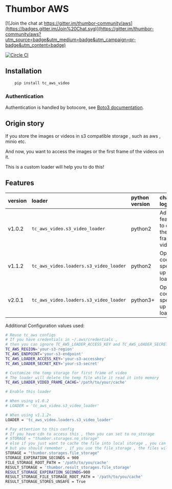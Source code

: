 # Thumbor AWS

[![Join the chat at https://gitter.im/thumbor-community/aws](https://badges.gitter.im/Join%20Chat.svg)](https://gitter.im/thumbor-community/aws?utm_source=badge&utm_medium=badge&utm_campaign=pr-badge&utm_content=badge)

[![Circle CI](https://circleci.com/gh/thumbor-community/aws.svg?style=svg)](https://circleci.com/gh/thumbor-community/aws)

## Installation

```bash
    pip install tc_aws_video
```

### Authentication

Authentication is handled by botocore,
see [Boto3 documentation](https://boto3.readthedocs.org/en/latest/guide/quickstart.html#configuration).

## Origin story

If you store the images or videos in s3 compatible storage , such as aws , minio etc.

And now, you want to access the images or the first frame of the videos on it.

This is a custom loader will help you to do this!

## Features

| version | loader                                 | python version | change log desc                             |
|:--------|:---------------------------------------|:---------------|:--------------------------------------------|
| v1.0.2  | `tc_aws_video.s3_video_loader`         | python2        | Add feature to cut the first frame of video |
| v1.1.2  | `tc_aws_video.loaders.s3_video_loader` | python2        | Optimize code to speed up loading           |
| v2.0.1  | `tc_aws_video.loaders.s3_video_loader` | python3+       | Optimize code to speed up loading           |

Additional Configuration values used:

```bash
# Reuse tc_aws configs 
# If you have credentials in ~/.aws/credentials , 
# then you can ignore TC_AWS_LOADER_ACCESS_KEY and TC_AWS_LOADER_SECRET_KEY
TC_AWS_REGION='your-s3-region'
TC_AWS_ENDPOINT='your-s3-endpoint'
TC_AWS_LOADER_ACCESS_KEY='your-s3-accesskey'
TC_AWS_LOADER_SECRET_KEY='your-s3-secret'

# Customize the temp storage for first frame of video
# The loader will delete the temp file while it read it into memory
TC_AWS_LOADER_VIDEO_FRAME_CACHE='/path/to/your/cache'

# Enable this loader

# When using v1.0.2
# LOADER = 'tc_aws_video.s3_video_loader'

# When using v1.1.2+
LOADER = 'tc_aws_video.loaders.s3_video_loader'

# Pay attention to this config 
# If you have cdn to access this , then you can set to no_storage
# STORAGE = "thumbor.storages.no_storage"
# else if you just want to cache the file into local storage , you can use file_storage 
# but you should remember , if you use the file_storage , the files will persistent in the file system until you remove them
STORAGE = "thumbor.storages.file_storage"
STORAGE_EXPIRATION_SECONDS = 900
FILE_STORAGE_ROOT_PATH = '/path/to/you/cache'
RESULT_STORAGE = 'thumbor.result_storages.file_storage'
RESULT_STORAGE_EXPIRATION_SECONDS=900
RESULT_STORAGE_FILE_STORAGE_ROOT_PATH = '/path/to/you/cache'
RESULT_STORAGE_STORES_UNSAFE = True
```
